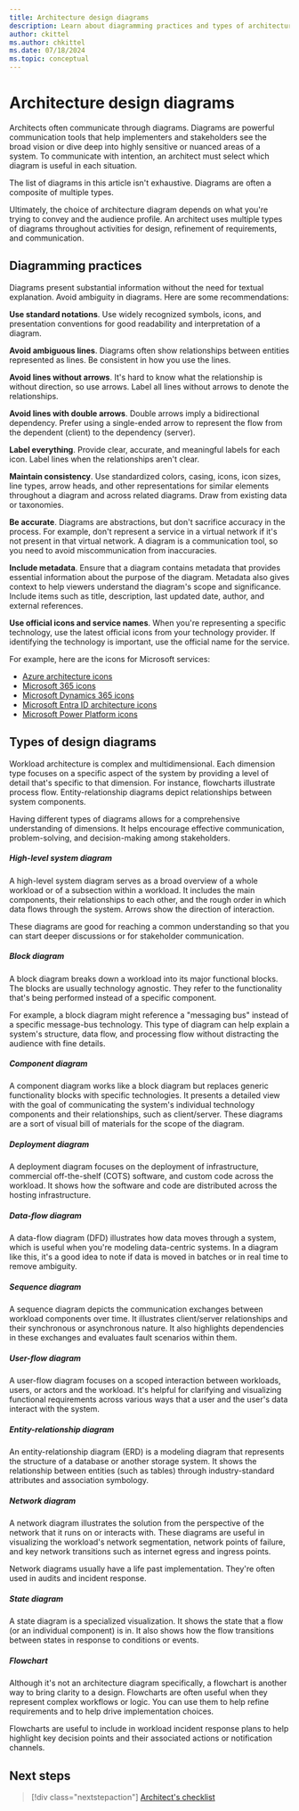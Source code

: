 ```yaml
---
title: Architecture design diagrams
description: Learn about diagramming practices and types of architecture diagrams that you can create to communicate effectively.
author: ckittel
ms.author: chkittel
ms.date: 07/18/2024
ms.topic: conceptual
---
```


# Architecture design diagrams

Architects often communicate through diagrams. Diagrams are powerful communication tools that help implementers and stakeholders see the broad vision or dive deep into highly sensitive or nuanced areas of a system. To communicate with intention, an architect must select which diagram is useful in each situation.

The list of diagrams in this article isn't exhaustive. Diagrams are often a composite of multiple types.

Ultimately, the choice of architecture diagram depends on what you're trying to convey and the audience profile. An architect uses multiple types of diagrams throughout activities for design, refinement of requirements, and communication.

## Diagramming practices

Diagrams present substantial information without the need for textual explanation. Avoid ambiguity in diagrams. Here are some recommendations:

**Use standard notations**. Use widely recognized symbols, icons, and presentation conventions for good readability and interpretation of a diagram.

**Avoid ambiguous lines**. Diagrams often show relationships between entities represented as lines. Be consistent in how you use the lines.

**Avoid lines without arrows**. It's hard to know what the relationship is without direction, so use arrows. Label all lines without arrows to denote the relationships.

**Avoid lines with double arrows**. Double arrows imply a bidirectional dependency. Prefer using a single-ended arrow to represent the flow from the dependent (client) to the dependency (server).

**Label everything**. Provide clear, accurate, and meaningful labels for each icon. Label lines when the relationships aren't clear.

**Maintain consistency**. Use standardized colors, casing, icons, icon sizes, line types, arrow heads, and other representations for similar elements throughout a diagram and across related diagrams. Draw from existing data or taxonomies.

**Be accurate**. Diagrams are abstractions, but don't sacrifice accuracy in the process. For example, don't represent a service in a virtual network if it's not present in that virtual network. A diagram is a communication tool, so you need to avoid miscommunication from inaccuracies.

**Include metadata**. Ensure that a diagram contains metadata that provides essential information about the purpose of the diagram. Metadata also gives context to help viewers understand the diagram's scope and significance. Include items such as title, description, last updated date, author, and external references.

**Use official icons and service names**. When you're representing a specific technology, use the latest official icons from your technology provider. If identifying the technology is important, use the official name for the service.

For example, here are the icons for Microsoft services:

- [Azure architecture icons](/azure/architecture/icons/)
- [Microsoft 365 icons](/microsoft-365/solutions/architecture-icons-templates)
- [Microsoft Dynamics 365 icons](/dynamics365/get-started/icons)
- [Microsoft Entra ID architecture icons](/entra/architecture/architecture-icons)
- [Microsoft Power Platform icons](/power-platform/guidance/icons)

## Types of design diagrams

Workload architecture is complex and multidimensional. Each dimension type focuses on a specific aspect of the system by providing a level of detail that's specific to that dimension. For instance, flowcharts illustrate process flow. Entity-relationship diagrams depict relationships between system components.

Having different types of diagrams allows for a comprehensive understanding of dimensions. It helps encourage effective communication, problem-solving, and decision-making among stakeholders.

##### High-level system diagram

A high-level system diagram serves as a broad overview of a whole workload or of a subsection within a workload. It includes the main components, their relationships to each other, and the rough order in which data flows through the system. Arrows show the direction of interaction.

These diagrams are good for reaching a common understanding so that you can start deeper discussions or for stakeholder communication.

##### Block diagram

A block diagram breaks down a workload into its major functional blocks. The blocks are usually technology agnostic. They refer to the functionality that's being performed instead of a specific component.

For example, a block diagram might reference a "messaging bus" instead of a specific message-bus technology. This type of diagram can help explain a system's structure, data flow, and processing flow without distracting the audience with fine details.

##### Component diagram

A component diagram works like a block diagram but replaces generic functionality blocks with specific technologies. It presents a detailed view with the goal of communicating the system's individual technology components and their relationships, such as client/server. These diagrams are a sort of visual bill of materials for the scope of the diagram.

##### Deployment diagram

A deployment diagram focuses on the deployment of infrastructure, commercial off-the-shelf (COTS) software, and custom code across the workload. It shows how the software and code are distributed across the hosting infrastructure.

##### Data-flow diagram

A data-flow diagram (DFD) illustrates how data moves through a system, which is useful when you're modeling data-centric systems. In a diagram like this, it's a good idea to note if data is moved in batches or in real time to remove ambiguity.

##### Sequence diagram

A sequence diagram depicts the communication exchanges between workload components over time. It illustrates client/server relationships and their synchronous or asynchronous nature. It also highlights dependencies in these exchanges and evaluates fault scenarios within them.

##### User-flow diagram

A user-flow diagram focuses on a scoped interaction between workloads, users, or actors and the workload. It's helpful for clarifying and visualizing functional requirements across various ways that a user and the user's data interact with the system.

##### Entity-relationship diagram

An entity-relationship diagram (ERD) is a modeling diagram that represents the structure of a database or another storage system. It shows the relationship between entities (such as tables) through industry-standard attributes and association symbology.

##### Network diagram

A network diagram illustrates the solution from the perspective of the network that it runs on or interacts with. These diagrams are useful in visualizing the workload's network segmentation, network points of failure, and key network transitions such as internet egress and ingress points.

Network diagrams usually have a life past implementation. They're often used in audits and incident response.

##### State diagram

A state diagram is a specialized visualization. It shows the state that a flow (or an individual component) is in. It also shows how the flow transitions between states in response to conditions or events.

##### Flowchart

Although it's not an architecture diagram specifically, a flowchart is another way to bring clarity to a design. Flowcharts are often useful when they represent complex workflows or logic. You can use them to help refine requirements and to help drive implementation choices.

Flowcharts are useful to include in workload incident response plans to help highlight key decision points and their associated actions or notification channels.

## Next steps

> [!div class="nextstepaction"]
> [Architect's checklist](checklist.md)
